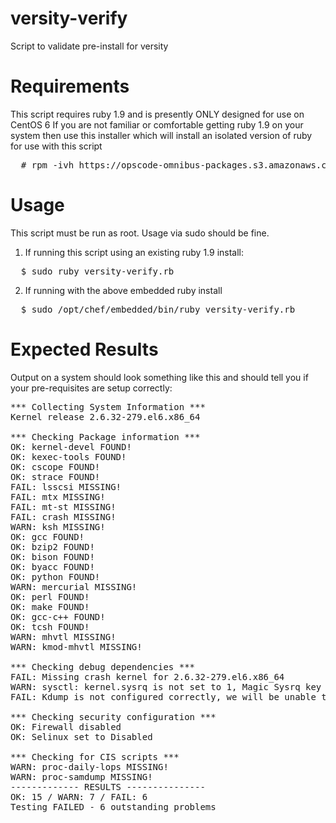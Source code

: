 versity-verify
==============

Script to validate pre-install for versity

Requirements
============
This script requires ruby 1.9 and is presently ONLY designed for use on CentOS 6
If you are not familiar or comfortable getting ruby 1.9 on your system then
use this installer which will install an isolated version of ruby for use
with this script

<pre>
  # rpm -ivh https://opscode-omnibus-packages.s3.amazonaws.com/el/6/x86_64/chef-11.4.4-2.el6.x86_64.rpm
</pre>

Usage
=====
This script must be run as root. Usage via sudo should be fine. 

1. If running this script using an existing ruby 1.9 install:

<pre>
  $ sudo ruby versity-verify.rb
</pre>

2. If running with the above embedded ruby install

<pre>
  $ sudo /opt/chef/embedded/bin/ruby versity-verify.rb
</pre>

Expected Results
================

Output on a system should look something like this and should tell you if your
pre-requisites are setup correctly:

<pre>
*** Collecting System Information ***
Kernel release 2.6.32-279.el6.x86_64

*** Checking Package information ***
OK: kernel-devel FOUND!
OK: kexec-tools FOUND!
OK: cscope FOUND!
OK: strace FOUND!
FAIL: lsscsi MISSING!
FAIL: mtx MISSING!
FAIL: mt-st MISSING!
FAIL: crash MISSING!
WARN: ksh MISSING!
OK: gcc FOUND!
OK: bzip2 FOUND!
OK: bison FOUND!
OK: byacc FOUND!
OK: python FOUND!
WARN: mercurial MISSING!
OK: perl FOUND!
OK: make FOUND!
OK: gcc-c++ FOUND!
OK: tcsh FOUND!
WARN: mhvtl MISSING!
WARN: kmod-mhvtl MISSING!

*** Checking debug dependencies ***
FAIL: Missing crash kernel for 2.6.32-279.el6.x86_64
WARN: sysctl: kernel.sysrq is not set to 1, Magic Sysrq key will not work to capture kernel core
FAIL: Kdump is not configured correctly, we will be unable to capture core dumps

*** Checking security configuration ***
OK: Firewall disabled
OK: Selinux set to Disabled

*** Checking for CIS scripts ***
WARN: proc-daily-lops MISSING!
WARN: proc-samdump MISSING!
------------- RESULTS ---------------
OK: 15 / WARN: 7 / FAIL: 6
Testing FAILED - 6 outstanding problems
</pre>

